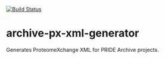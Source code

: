 [![Build Status](https://travis-ci.org/PRIDE-Archive/archive-px-xml-generator.svg?branch=master)](https://travis-ci.org/PRIDE-Archive/archive-px-xml-generator)
# archive-px-xml-generator
Generates ProteomeXchange XML for PRIDE Archive projects.


